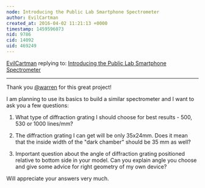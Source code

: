 ```yaml
---
node: Introducing the Public Lab Smartphone Spectrometer
author: EvilCartman
created_at: 2016-04-02 11:21:13 +0000
timestamp: 1459596073
nid: 9786
cid: 14092
uid: 469249
---
```




[EvilCartman](../profile/EvilCartman) replying to: [Introducing the Public Lab Smartphone Spectrometer](../notes/warren/11-15-2013/introducing-the-public-lab-smartphone-spectrometer)

----
Thank you [@warren](/profile/warren) for this great project!

I am planning to use its basics to build a similar spectrometer and I want to ask you a few questions:

1. What type of diffraction grating I should choose for best results - 500, 530 or 1000 lines/mm?

2. The diffraction grating I can get will be only 35x24mm. Does it mean that the inside width of the "dark chamber" should be 35 mm as well?

3. Important question about the angle of diffraction grating positioned relative to bottom side in your model. Can you explain angle you choose and give some advice for right geometry of my own device?

Will appreciate your answers very much.